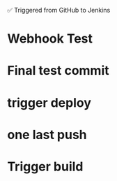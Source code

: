 ✅ Triggered from GitHub to Jenkins
# Webhook Test
# Final test commit
# trigger deploy
# one last push
# Trigger build
